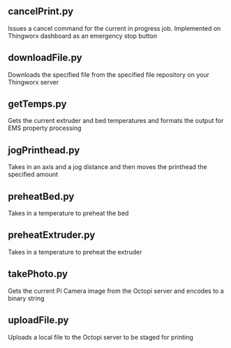 ## cancelPrint.py

Issues a cancel command for the current in progress job. Implemented on Thingworx dashboard as an emergency stop button

## downloadFile.py

Downloads the specified file from the specified file repository on your Thingworx server

## getTemps.py

Gets the current extruder and bed temperatures and formats the output for EMS property processing

## jogPrinthead.py

Takes in an axis and a jog distance and then moves the printhead the specified amount

## preheatBed.py

Takes in a temperature to preheat the bed

## preheatExtruder.py

Takes in a temperature to preheat the extruder

## takePhoto.py

Gets the current Pi Camera image from the Octopi server and encodes to a binary string

## uploadFile.py

Uploads a local file to the Octopi server to be staged for printing
